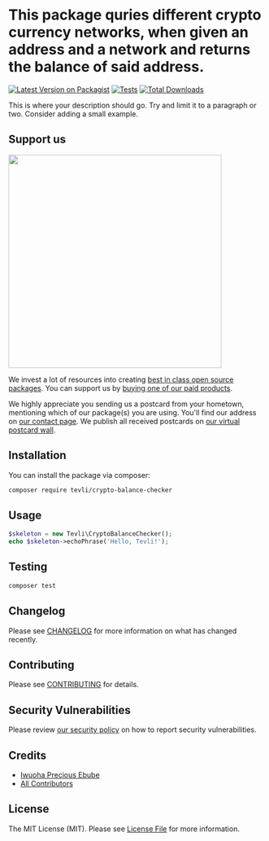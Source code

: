 # This package quries different crypto currency networks, when given an address and a network and returns the balance of said address.

[![Latest Version on Packagist](https://img.shields.io/packagist/v/tevli/crypto-balance-checker.svg?style=flat-square)](https://packagist.org/packages/tevli/crypto-balance-checker)
[![Tests](https://img.shields.io/github/actions/workflow/status/tevli/crypto-balance-checker/run-tests.yml?branch=main&label=tests&style=flat-square)](https://github.com/tevli/crypto-balance-checker/actions/workflows/run-tests.yml)
[![Total Downloads](https://img.shields.io/packagist/dt/tevli/crypto-balance-checker.svg?style=flat-square)](https://packagist.org/packages/tevli/crypto-balance-checker)

This is where your description should go. Try and limit it to a paragraph or two. Consider adding a small example.

## Support us

[<img src="https://github-ads.s3.eu-central-1.amazonaws.com/crypto-balance-checker.jpg?t=1" width="419px" />](https://spatie.be/github-ad-click/crypto-balance-checker)

We invest a lot of resources into creating [best in class open source packages](https://spatie.be/open-source). You can support us by [buying one of our paid products](https://spatie.be/open-source/support-us).

We highly appreciate you sending us a postcard from your hometown, mentioning which of our package(s) you are using. You'll find our address on [our contact page](https://spatie.be/about-us). We publish all received postcards on [our virtual postcard wall](https://spatie.be/open-source/postcards).

## Installation

You can install the package via composer:

```bash
composer require tevli/crypto-balance-checker
```

## Usage

```php
$skeleton = new Tevli\CryptoBalanceChecker();
echo $skeleton->echoPhrase('Hello, Tevli!');
```

## Testing

```bash
composer test
```

## Changelog

Please see [CHANGELOG](CHANGELOG.md) for more information on what has changed recently.

## Contributing

Please see [CONTRIBUTING](https://github.com/spatie/.github/blob/main/CONTRIBUTING.md) for details.

## Security Vulnerabilities

Please review [our security policy](../../security/policy) on how to report security vulnerabilities.

## Credits

- [Iwuoha Precious Ebube](https://github.com/tevli)
- [All Contributors](../../contributors)

## License

The MIT License (MIT). Please see [License File](LICENSE.md) for more information.

